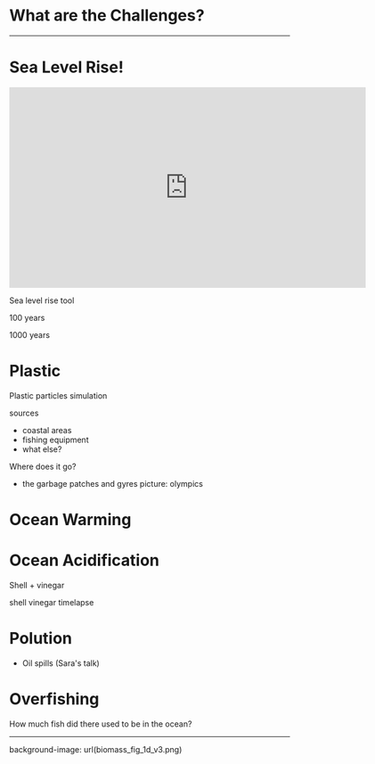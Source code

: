# What are the Challenges?

---

# Sea Level Rise!



<iframe src="https://player.vimeo.com/video/137262980" width="640" height="360" frameborder="0" scrolling="no" webkitallowfullscreen mozallowfullscreen allowfullscreen></iframe>


Sea level rise tool

100 years

1000 years

# Plastic

Plastic particles simulation

sources

* coastal areas
* fishing equipment
* what else? 

Where does it go? 

* the garbage patches and gyres
	picture: olympics

# Ocean Warming

# Ocean Acidification

Shell + vinegar

shell vinegar timelapse

# Polution

* Oil spills (Sara's talk)

# Overfishing

How much fish did there used to be in the ocean?

---

background-image: url(biomass_fig_1d_v3.png)